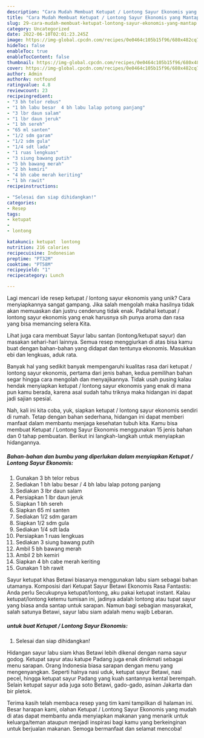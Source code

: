 ```yaml
---
description: "Cara Mudah Membuat Ketupat / Lontong Sayur Ekonomis yang Mantap"
title: "Cara Mudah Membuat Ketupat / Lontong Sayur Ekonomis yang Mantap"
slug: 29-cara-mudah-membuat-ketupat-lontong-sayur-ekonomis-yang-mantap
category: Uncategorized
date: 2022-06-10T02:01:23.245Z
image: https://img-global.cpcdn.com/recipes/0e0464c105b15f96/680x482cq70/ketupat-lontong-sayur-ekonomis-foto-resep-utama.jpg
hideToc: false
enableToc: true
enableTocContent: false
thumbnail: https://img-global.cpcdn.com/recipes/0e0464c105b15f96/680x482cq70/ketupat-lontong-sayur-ekonomis-foto-resep-utama.jpg
cover: https://img-global.cpcdn.com/recipes/0e0464c105b15f96/680x482cq70/ketupat-lontong-sayur-ekonomis-foto-resep-utama.jpg
author: Admin
authorAv: notfound
ratingvalue: 4.8
reviewcount: 23
recipeingredient:
- "3 bh telor rebus"
- "1 bh labu besar  4 bh labu lalap potong panjang"
- "3 lbr daun salam"
- "1 lbr daun jeruk"
- "1 bh sereh"
- "65 ml santen"
- "1/2 sdm garam"
- "1/2 sdm gula"
- "1/4 sdt lada"
- "1 ruas lengkuas"
- "3 siung bawang putih"
- "5 bh bawang merah"
- "2 bh kemiri"
- "4 bh cabe merah keriting"
- "1 bh rawit"
recipeinstructions:

- "Selesai dan siap dihidangkan!"
categories:
- Resep
tags:
- ketupat
- 
- lontong

katakunci: ketupat  lontong 
nutrition: 216 calories
recipecuisine: Indonesian
preptime: "PT32M"
cooktime: "PT58M"
recipeyield: "1"
recipecategory: Lunch

---
```





Lagi mencari ide resep ketupat / lontong sayur ekonomis yang unik? Cara menyiapkannya sangat gampang. Jika salah mengolah maka hasilnya tidak akan memuaskan dan justru cenderung tidak enak. Padahal ketupat / lontong sayur ekonomis yang enak harusnya sih punya aroma dan rasa yang bisa memancing selera Kita.





Lihat juga cara membuat Sayur labu santan (lontong/ketupat sayur) dan masakan sehari-hari lainnya. Semua resep menggiurkan di atas bisa kamu buat dengan bahan-bahan yang didapat dan tentunya ekonomis. Masukkan ebi dan lengkuas, aduk rata.

Banyak hal yang sedikit banyak mempengaruhi kualitas rasa dari ketupat / lontong sayur ekonomis, pertama dari jenis bahan, kedua pemilihan bahan segar hingga cara mengolah dan menyajikannya. Tidak usah pusing kalau hendak menyiapkan ketupat / lontong sayur ekonomis yang enak di mana pun kamu berada, karena asal sudah tahu triknya maka hidangan ini dapat jadi sajian spesial.






Nah, kali ini kita coba, yuk, siapkan ketupat / lontong sayur ekonomis sendiri di rumah. Tetap dengan bahan sederhana, hidangan ini dapat memberi manfaat dalam membantu menjaga kesehatan tubuh kita. Kamu bisa membuat Ketupat / Lontong Sayur Ekonomis menggunakan 15 jenis bahan dan 0 tahap pembuatan. Berikut ini langkah-langkah untuk menyiapkan hidangannya.

<!--inarticleads1-->

##### Bahan-bahan dan bumbu yang diperlukan dalam menyiapkan Ketupat / Lontong Sayur Ekonomis:

1. Gunakan 3 bh telor rebus
1. Sediakan 1 bh labu besar / 4 bh labu lalap potong panjang
1. Sediakan 3 lbr daun salam
1. Persiapkan 1 lbr daun jeruk
1. Siapkan 1 bh sereh
1. Siapkan 65 ml santen
1. Sediakan 1/2 sdm garam
1. Siapkan 1/2 sdm gula
1. Sediakan 1/4 sdt lada
1. Persiapkan 1 ruas lengkuas
1. Sediakan 3 siung bawang putih
1. Ambil 5 bh bawang merah
1. Ambil 2 bh kemiri
1. Siapkan 4 bh cabe merah keriting
1. Gunakan 1 bh rawit


Sayur ketupat khas Betawi biasanya menggunakan labu siam sebagai bahan utamanya. Komposisi dari Ketupat Sayur Betawi Ekonomis Rasa Fantastis: Anda perlu Secukupnya ketupat/lontong, aku pakai ketupat instant. Kalau ketupat/lontong ketemu tumisan ini, jadinya adalah lontong atau tupat sayur yang biasa anda santap untuk sarapan. Namun bagi sebagian masyarakat, salah satunya Betawi, sayur labu siam adalah menu wajib Lebaran. 

<!--inarticleads2-->

#####  untuk buat Ketupat / Lontong Sayur Ekonomis:


1. Selesai dan siap dihidangkan!

Hidangan sayur labu siam khas Betawi lebih dikenal dengan nama sayur godog. Ketupat sayur atau katupe Padang juga enak dinikmati sebagai menu sarapan. Orang Indonesia biasa sarapan dengan menu yang mengenyangkan. Seperti halnya nasi uduk, ketupat sayur Betawi, nasi pecel, hingga ketupat sayur Padang yang kuah santannya kental berempah. Selain ketupat sayur ada juga soto Betawi, gado-gado, asinan Jakarta dan bir pletok. 

Terima kasih telah membaca resep yang tim kami tampilkan di halaman ini. Besar harapan kami, olahan Ketupat / Lontong Sayur Ekonomis yang mudah di atas dapat membantu anda menyiapkan makanan yang menarik untuk keluarga/teman ataupun menjadi inspirasi bagi kamu yang berkeinginan untuk berjualan makanan. Semoga bermanfaat dan selamat mencoba!
